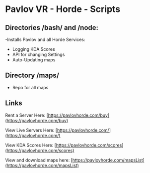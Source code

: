 # Pavlov VR - Horde - Scripts

## Directories /bash/ and /node:
-Installs Pavlov and all Horde Services:

- Logging KDA Scores
- API for changing Settings
- Auto-Updating maps


## Directory /maps/ 
- Repo for all maps


## Links
Rent a Server Here:
[https://pavlovhorde.com/buy](https://pavlovhorde.com/buy)

View Live Servers Here:
[https://pavlovhorde.com/](https://pavlovhorde.com/)

View KDA Scores Here:
[https://pavlovhorde.com/scores](https://pavlovhorde.com/scores)

View and download maps here:
[https://pavlovhorde.com/mapsList](https://pavlovhorde.com/mapsList)
